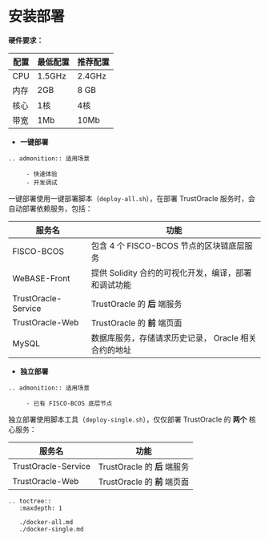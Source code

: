 # 安装部署

**硬件要求：** 

| 配置 | 最低配置 | 推荐配置 |
| ---- | -------- | -------- |
| CPU  | 1.5GHz   | 2.4GHz   |
| 内存 | 2GB      | 8 GB      |
| 核心 | 1核      | 4核      |
| 带宽 | 1Mb      | 10Mb     |


* **一键部署**

```eval_rst
.. admonition:: 适用场景

     - 快速体验
     - 开发调试
```

一键部署使用一键部署脚本（`deploy-all.sh`），在部署 TrustOracle 服务时，会自动部署依赖服务，包括：

| 服务名  | 功能  |
|---|---|
| FISCO-BCOS  |  包含 4 个 FISCO-BCOS 节点的区块链底层服务 |
|  WeBASE-Front | 提供 Solidity 合约的可视化开发，编译，部署和调试功能  |
|  TrustOracle-Service | TrustOracle 的 **后** 端服务  |
| TrustOracle-Web  | TrustOracle 的 **前** 端页面  |
| MySQL  |  数据库服务，存储请求历史记录， Oracle 相关合约的地址 |




* **独立部署**
```eval_rst
.. admonition:: 适用场景

     - 已有 FISCO-BCOS 底层节点
```

独立部署使用脚本工具（`deploy-single.sh`），仅仅部署 TrustOracle 的 **两个** 核心服务：

| 服务名  | 功能  |
|---|---|
|  TrustOracle-Service | TrustOracle 的 **后** 端服务  |
| TrustOracle-Web  | TrustOracle 的 **前** 端页面  |


```eval_rst
.. toctree::
   :maxdepth: 1

   ./docker-all.md
   ./docker-single.md
   
```


